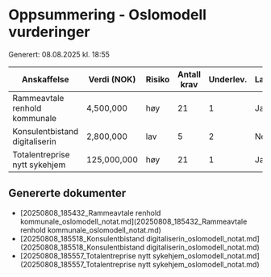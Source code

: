 # Oppsummering - Oslomodell vurderinger

Generert: 08.08.2025 kl. 18:55

| Anskaffelse | Verdi (NOK) | Risiko | Antall krav | Underlev. | Lærlinger |
|-------------|-------------|---------|-------------|-----------|-----------|
| Rammeavtale renhold kommunale  | 4,500,000 | høy | 21 | 1 | Ja |
| Konsulentbistand digitaliserin | 2,800,000 | lav | 5 | 2 | Nei |
| Totalentreprise nytt sykehjem | 125,000,000 | høy | 21 | 1 | Ja |

## Genererte dokumenter

- [20250808_185432_Rammeavtale renhold kommunale_oslomodell_notat.md](20250808_185432_Rammeavtale renhold kommunale_oslomodell_notat.md)
- [20250808_185518_Konsulentbistand digitaliserin_oslomodell_notat.md](20250808_185518_Konsulentbistand digitaliserin_oslomodell_notat.md)
- [20250808_185557_Totalentreprise nytt sykehjem_oslomodell_notat.md](20250808_185557_Totalentreprise nytt sykehjem_oslomodell_notat.md)
